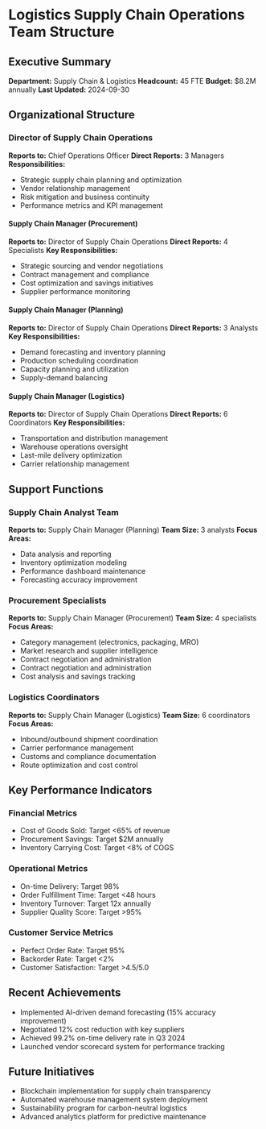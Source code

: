 # Logistics Supply Chain Operations Team Structure

## Executive Summary
**Department:** Supply Chain & Logistics
**Headcount:** 45 FTE
**Budget:** $8.2M annually
**Last Updated:** 2024-09-30

## Organizational Structure

### Director of Supply Chain Operations
**Reports to:** Chief Operations Officer
**Direct Reports:** 3 Managers
**Responsibilities:**
- Strategic supply chain planning and optimization
- Vendor relationship management
- Risk mitigation and business continuity
- Performance metrics and KPI management

#### Supply Chain Manager (Procurement)
**Reports to:** Director of Supply Chain Operations
**Direct Reports:** 4 Specialists
**Key Responsibilities:**
- Strategic sourcing and vendor negotiations
- Contract management and compliance
- Cost optimization and savings initiatives
- Supplier performance monitoring

#### Supply Chain Manager (Planning)
**Reports to:** Director of Supply Chain Operations
**Direct Reports:** 3 Analysts
**Key Responsibilities:**
- Demand forecasting and inventory planning
- Production scheduling coordination
- Capacity planning and utilization
- Supply-demand balancing

#### Supply Chain Manager (Logistics)
**Reports to:** Director of Supply Chain Operations
**Direct Reports:** 6 Coordinators
**Key Responsibilities:**
- Transportation and distribution management
- Warehouse operations oversight
- Last-mile delivery optimization
- Carrier relationship management

## Support Functions

### Supply Chain Analyst Team
**Reports to:** Supply Chain Manager (Planning)
**Team Size:** 3 analysts
**Focus Areas:**
- Data analysis and reporting
- Inventory optimization modeling
- Performance dashboard maintenance
- Forecasting accuracy improvement

### Procurement Specialists
**Reports to:** Supply Chain Manager (Procurement)
**Team Size:** 4 specialists
**Focus Areas:**
- Category management (electronics, packaging, MRO)
- Market research and supplier intelligence
- Contract negotiation and administration
- Contract negotiation and administration
- Cost analysis and savings tracking

### Logistics Coordinators
**Reports to:** Supply Chain Manager (Logistics)
**Team Size:** 6 coordinators
**Focus Areas:**
- Inbound/outbound shipment coordination
- Carrier performance management
- Customs and compliance documentation
- Route optimization and cost control

## Key Performance Indicators

### Financial Metrics
- Cost of Goods Sold: Target <65% of revenue
- Procurement Savings: Target $2M annually
- Inventory Carrying Cost: Target <8% of COGS

### Operational Metrics
- On-time Delivery: Target 98%
- Order Fulfillment Time: Target <48 hours
- Inventory Turnover: Target 12x annually
- Supplier Quality Score: Target >95%

### Customer Service Metrics
- Perfect Order Rate: Target 95%
- Backorder Rate: Target <2%
- Customer Satisfaction: Target >4.5/5.0

## Recent Achievements
- Implemented AI-driven demand forecasting (15% accuracy improvement)
- Negotiated 12% cost reduction with key suppliers
- Achieved 99.2% on-time delivery rate in Q3 2024
- Launched vendor scorecard system for performance tracking

## Future Initiatives
- Blockchain implementation for supply chain transparency
- Automated warehouse management system deployment
- Sustainability program for carbon-neutral logistics
- Advanced analytics platform for predictive maintenance